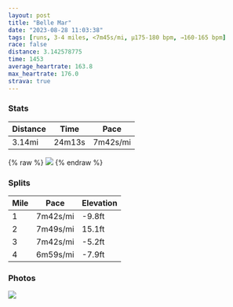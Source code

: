 ```yaml
---
layout: post
title: "Belle Mar"
date: "2023-08-28 11:03:38"
tags: [runs, 3-4 miles, <7m45s/mi, μ175-180 bpm, →160-165 bpm]
race: false
distance: 3.142578775
time: 1453
average_heartrate: 163.8
max_heartrate: 176.0
strava: true
---
```


### Stats

| Distance | Time | Pace |
|----------|------|------|
|3.14mi|24m13s|7m42s/mi|

{% raw %}
<img src='https://maps.googleapis.com/maps/api/staticmap?maptype=roadmap&path=enc:i`gtFfnvbMEK?OTIJAbALb@Lb@FlCh@|@ZvAX~Bn@vA\tAb@vD|@n@RhBb@VJ~D~@rA`@l@LrBf@j@Vz@T|AZ^JTLjAZ~@RxA`@t@N|@Zf@H`D|@tCp@f@PfCp@pA^d@Jd@NB?eDq@u@U{Cy@w@ImBm@aE_AwAg@qA]UKi@GaAO{@Yo@Mo@[oBc@cEgAu@Oq@Uk@MmA_@gB_@}@Ye@Eo@M}Bs@SE]Mq@QeBc@mASq@Ow@Ws@WqBe@u@Ue@Wc@GyA_@KE_AQ{@W_B]c@O{Bm@e@OuA[q@Uo@O{Ag@ABP@tAZ^NfAXlBj@~A\hBf@p@LdBd@b@Lj@LJ?BAACUGoBWs@U{A[kA_@WCqCq@iAa@I?\Bt@Tz@Nj@TfAVt@V~AZj@TpBb@v@RVJYDYb@Uh@SpA]rC&key=AIzaSyC1MId7bFpkLXNAaYhBSTb8jLyiSqzbDtM&size=800x800&markers=color:yellow|label:S|40.18197,-74.01204&markers=color:green|label:F|40.18222000000001,-74.01344000000002'>
{% endraw %}

### Splits

| Mile | Pace | Elevation |
|------|------|-----------|
|1|7m42s/mi|-9.8ft|
|2|7m49s/mi|15.1ft|
|3|7m42s/mi|-5.2ft|
|4|6m59s/mi|-7.9ft|

### Photos
<img src='https://dgtzuqphqg23d.cloudfront.net/Q9w8GLsNuVBN5OdNLsN6VPMCJxmfA7u2-RfxQ_uWKG0-727x768.jpg'>
